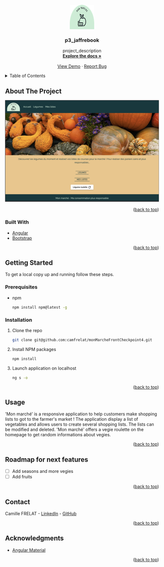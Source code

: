 <div id="top"></div>

<!-- PROJECT LOGO -->
<br />
<div align="center">
  <a href="https://github.com/camfrelat/monMarcheFrontCheckpoint4">
    <img src="src/assets/images/logo.png" alt="Logo" width="80" height="80">
  </a>

<h3 align="center">p3_jaffrebook</h3>

  <p align="center">
    project_description
    <br />
    <a href="https://github.com/camfrelat/monMarcheFrontCheckpoint4"><strong>Explore the docs »</strong></a>
    <br />
    <br />
    <a href="https://github.com/camfrelat/monMarcheFrontCheckpoint4">View Demo</a>
    ·
    <a href="https://github.com/camfrelat/monMarcheFrontCheckpoint4/issues">Report Bug</a>
 
  </p>
</div>

<!-- TABLE OF CONTENTS -->
<details>
  <summary>Table of Contents</summary>
  <ol>
    <li>
      <a href="#about-the-project">About The Project</a>
      <ul>
        <li><a href="#built-with">Built With</a></li>
      </ul>
    </li>
    <li>
      <a href="#getting-started">Getting Started</a>
      <ul>
        <li><a href="#prerequisites">Prerequisites</a></li>
        <li><a href="#installation">Installation</a></li>
      </ul>
    </li>
    <li><a href="#usage">Usage</a></li>
        <li><a href="#roadmap">Roadmap</a></li>
        <li><a href="#contact">Contact</a></li>
        <li><a href="#acknowledgments">Acknowledgments</a></li>

  </ol>
</details>

<!-- ABOUT THE PROJECT -->

## About The Project

<img src="src/assets/images/homepageScreen.png" alt="screenshot" >

<p align="right">(<a href="#top">back to top</a>)</p>

### Built With

- [Angular](https://angular.io/)
- [Bootstrap](https://getbootstrap.com)

<p align="right">(<a href="#top">back to top</a>)</p>

<!-- GETTING STARTED -->

## Getting Started

To get a local copy up and running follow these steps.

### Prerequisites

- npm
  ```sh
  npm install npm@latest -g
  ```

### Installation

1. Clone the repo
   ```sh
   git clone git@github.com:camfrelat/monMarcheFrontCheckpoint4.git
   ```
2. Install NPM packages
   ```sh
   npm install
   ```
3. Launch application on localhost

   ```sh
   ng s -o
   ```

<p align="right">(<a href="#top">back to top</a>)</p>

<!-- USAGE EXAMPLES -->

## Usage

'Mon marché' is a responsive application to help customers make shopping lists to got to the farmer's market ! The application display a list of vegetables and allows users to create several shopping lists. The lists can be modified and deleted. 'Mon marché' offers a vegie roulette on the homepage to get random informations about vegies.

<p align="right">(<a href="#top">back to top</a>)</p>

<!-- ROADMAP -->

## Roadmap for next features

- [ ] Add seasons and more vegies
- [ ] Add fruits

<p align="right">(<a href="#top">back to top</a>)</p>

<!-- CONTACT -->

## Contact

Camille FRELAT - [LinkedIn](https://www.linkedin.com/in/camillefrelat) - [GitHub](https://github.com/camfrelat)<br>

<p align="right">(<a href="#top">back to top</a>)</p>

<!-- ACKNOWLEDGMENTS -->

## Acknowledgments

- [Angular Material](https://material.angular.io/)

<p align="right">(<a href="#top">back to top</a>)</p>

<!-- MARKDOWN LINKS & IMAGES -->

[product-screenshot]: src/assets/images/homepageScreen.png
